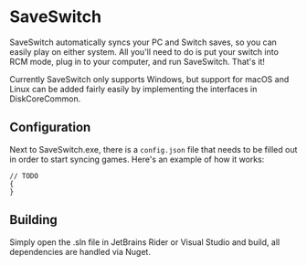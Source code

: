 # SaveSwitch

SaveSwitch automatically syncs your PC and Switch saves, so you can easily play on either system. All you'll need to do
is put your switch into RCM mode, plug in to your computer, and run SaveSwitch. That's it!

Currently SaveSwitch only supports Windows, but support for macOS and Linux can be added fairly easily by implementing
the interfaces in DiskCoreCommon.

## Configuration

Next to SaveSwitch.exe, there is a `config.json` file that needs to be filled out in order to start syncing games.
Here's an example of how it works:

```jsonc
// TODO
{
}
```

## Building

Simply open the .sln file in JetBrains Rider or Visual Studio and build, all dependencies are handled via Nuget.